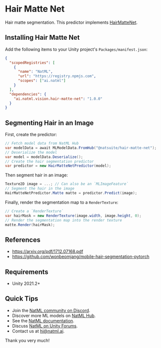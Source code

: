 # Hair Matte Net
Hair matte segmentation. This predictor implements [HairMatteNet](https://arxiv.org/pdf/1712.07168.pdf).

## Installing Hair Matte Net
Add the following items to your Unity project's `Packages/manifest.json`:
```json
{
  "scopedRegistries": [
    {
      "name": "NatML",
      "url": "https://registry.npmjs.com",
      "scopes": ["ai.natml"]
    }
  ],
  "dependencies": {
    "ai.natml.vision.hair-matte-net": "1.0.0"
  }
}
```

## Segmenting Hair in an Image
First, create the predictor:
```csharp
// Fetch model data from NatML Hub
var modelData = await MLModelData.FromHub("@natsuite/hair-matte-net");
// Deserialize the model
var model = modelData.Deserialize();
// Create the hair segmentation predictor
var predictor = new HairMatteNetPredictor(model);
```

Then segment hair in an image:
```csharp
Texture2D image = ...; // Can also be an `MLImageFeature`
// Segment the hair in the image
HairMatteNetPredictor.Matte matte = predictor.Predict(image);
```

Finally, render the segmentation map to a `RenderTexture`:
```csharp
// Create a `RenderTexture`
var hairMask = new RenderTexture(image.width, image.height, 0);
// Render the segmentation map into the render texture
matte.Render(hairMask);
```

## References
- https://arxiv.org/pdf/1712.07168.pdf
- https://github.com/wonbeomjang/mobile-hair-segmentation-pytorch

## Requirements
- Unity 2021.2+

## Quick Tips
- Join the [NatML community on Discord](https://hub.natml.ai/community).
- Discover more ML models on [NatML Hub](https://hub.natml.ai).
- See the [NatML documentation](https://docs.natml.ai/unity).
- Discuss [NatML on Unity Forums](https://forum.unity.com/threads/natml-machine-learning-runtime.1109339/).
- Contact us at [hi@natml.ai](mailto:hi@natml.ai).

Thank you very much!